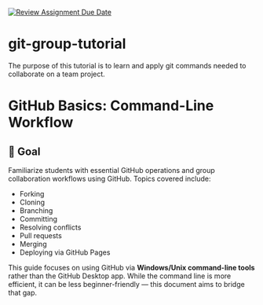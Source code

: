 [![Review Assignment Due Date](https://classroom.github.com/assets/deadline-readme-button-22041afd0340ce965d47ae6ef1cefeee28c7c493a6346c4f15d667ab976d596c.svg)](https://classroom.github.com/a/0uiMevno)
# git-group-tutorial

The purpose of this tutorial is to learn and apply git commands needed to collaborate on a team project.

# GitHub Basics: Command-Line Workflow

## 🎯 Goal

Familiarize students with essential GitHub operations and group collaboration workflows using GitHub. Topics covered include:

- Forking
- Cloning
- Branching
- Committing
- Resolving conflicts
- Pull requests
- Merging
- Deploying via GitHub Pages

This guide focuses on using GitHub via **Windows/Unix command-line tools** rather than the GitHub Desktop app. While the command line is more efficient, it can be less beginner-friendly — this document aims to bridge that gap.
